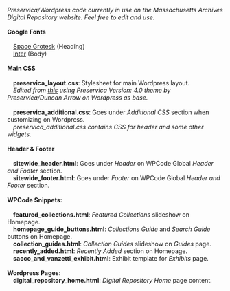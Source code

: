 <i>Preservica/Wordpress code currently in use on the Massachusetts Archives Digital Repository website. Feel free to edit and use.</i>
<br><br>
<b>Google Fonts</b><br><br>
&emsp;<a href="https://fonts.google.com/specimen/Space+Grotesk">Space Grotesk</a> (Heading)<br>
&emsp;<a href="https://fonts.google.com/specimen/Inter">Inter</a> (Body)<br>
<br>
<b>Main CSS</b><br><br>
&emsp;<b>preservica_layout.css</b>: Stylesheet for main Wordpress layout.<br>
&emsp;<i>Edited from <a href="https://github.com/preservica/universal-access-css/tree/master/base-preservica-theme">this</a> using Preservica Version: 4.0 theme by Preservica/Duncan Arrow on Wordpress as base.</i><br><br>
&emsp;<b>preservica_additional.css</b>: Goes under <i>Additional CSS</i> section when customizing on Wordpress.<br>
&emsp;<i>preservica_additional.css contains CSS for header and some other widgets.</i><br>
<br>
<b>Header & Footer</b><br><br>
&emsp;<b>sitewide_header.html</b>: Goes under <i>Header</i> on WPCode Global <i>Header and Footer</i> section.<br>
&emsp;<b>sitewide_footer.html</b>: Goes under <i>Footer</i> on WPCode Global <i>Header and Footer</i> section.<br>
<br>
<b>WPCode Snippets:</b><br><br>
&emsp;<b>featured_collections.html</b>: <i>Featured Collections</i> slideshow on Homepage.<br>
&emsp;<b>homepage_guide_buttons.html</b>: <i>Collections Guide</i> and <i>Search Guide</i> buttons on Homepage.<br>
&emsp;<b>collection_guides.html</b>: <i>Collection Guides</i> slideshow on <i>Guides</i> page.<br>
&emsp;<b>recently_added.html</b>: <i>Recently Added</i> section on Homepage.<br>
&emsp;<b>sacco_and_vanzetti_exhibit.html</b>: Exhibit template for <i>Exhibits</i> page.<br>
<br>
<b>Wordpress Pages:</b><br>
&emsp;<b>digital_repository_home.html</b>: <i>Digital Repository Home</i> page content.
